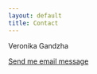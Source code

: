```yaml
---
layout: default
title: Contact
---
```


Veronika Gandzha

<a href="mailto:nikagandzh@gmail.com">Send me email message</a>
